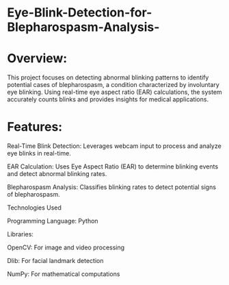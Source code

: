 # Eye-Blink-Detection-for-Blepharospasm-Analysis-

# Overview:
This project focuses on detecting abnormal blinking patterns to identify potential cases of blepharospasm, a condition characterized by involuntary eye blinking. Using real-time eye aspect ratio (EAR) calculations, the system accurately counts blinks and provides insights for medical applications.

# Features:
Real-Time Blink Detection: Leverages webcam input to process and analyze eye blinks in real-time.

EAR Calculation: Uses Eye Aspect Ratio (EAR) to determine blinking events and detect abnormal blinking rates.

Blepharospasm Analysis: Classifies blinking rates to detect potential signs of blepharospasm.

Technologies Used

Programming Language: Python

Libraries:

OpenCV: For image and video processing

Dlib: For facial landmark detection

NumPy: For mathematical computations

